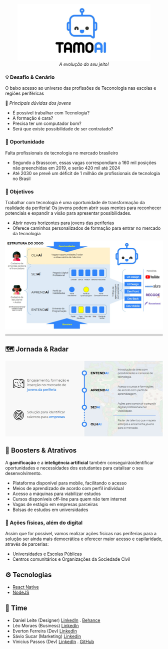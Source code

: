 <center><img src="./assets/banner.jpg" height="180" alt="TamoAÍ" /></center>
<center>
<i>A evolução do seu jeito!</i>
</center>

### 💡 Desafio & Cenário

O baixo acesso ao universo das profissões de Teconologia nas escolas e regiões periféricas

🤔 *Principais dúvidas dos jovens*
 - É possível trabalhar com Tecnologia?
 - A formação é cara?
 - Precisa ter um computador bom?
 - Será que existe possibilidade de ser contratado?
  
### 🚀 Oportunidade
Falta profissionais de tecnologia no mercado brasileiro
- Segundo a Brasscom, essas vagas correspondiam a 160 mil posições não preenchidas em 2019, e serão 420 mil até 2024
- Até 2030 se prevê um déficit de 1 milhão de profissionais de tecnologia no Brasil

### 🏁 Objetivos
Trabalhar com tecnologia é uma oportunidade de transformação da realidade da periferia! Os jovens podem abrir suas mentes para reconhecer potenciais e expandir a visão para apresentar possibilidades.
- Abrir novos horizontes para jovens das periferias
- Oferece caminhos personalizados de formação para entrar no mercado da tecnologia


<img src="./assets/flow.jpg" alt="Estrutura do jogo" />
<hr />

## 🗺 Jornada & Radar
<img src="./assets/jornada.jpg" alt="Jornada e Radar" />

## 💪 Boosters & Atrativos
A **gamificação** e a **inteligência artificial** também conseguirãoidentificar oportunidades e necessidades dos estudantes para catalisar o seu desenvolvimento.
- Plataforma disponível para mobile, facilitando o acesso
- Meios de aprendizado de acordo com perfil individual
- Acesso a máquinas para viabilizar estudos
- Cursos disponíveis off-line para quem não tem internet
- Vagas de estágio em empresas parceiras
- Bolsas de estudos em universidades

### 🤝 Ações físicas, além do digital
Assim que for possível, vamos realizar ações físicas nas periferias para a solução ser ainda mais democrática e oferecer maior acesso e capilaridade, através de parcerias:
- Universidades e Escolas Públicas
- Centros comunitários e Organizações da Sociedade Civil

## ⚙ Tecnologias
- [React Native](https://reactnative.dev/)
- [NodeJS](https://nodejs.org/en/)
  

 ## 💪 Time
  - Daniel Leite (Designer)  [LinkedIn](https://www.linkedin.com/in/daniel-leite-aa17b843/) . [Behance](https://www.behance.net/danielrodrigo)
  - Léo Moraes (Business) [LinkedIn](https://www.linkedin.com/in/leohmoraes/)
  - Everton Ferreira (Dev) [LinkedIn](https://www.linkedin.com/in/evertonferreira96/)
  - Sávio Sucar (Marketing) [Linkedin](https://www.linkedin.com/in/diagosucar/)
  - Vinicius Passos (Dev) [LinkedIn](https://www.linkedin.com/in/vtpa/) . [GitHub](https://github.com/vtpa)